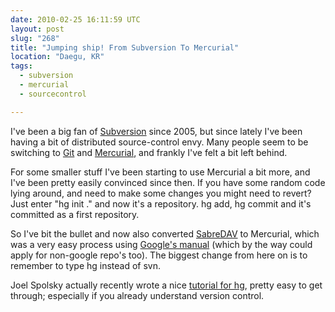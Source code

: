 ```yaml
---
date: 2010-02-25 16:11:59 UTC
layout: post
slug: "268"
title: "Jumping ship! From Subversion To Mercurial"
location: "Daegu, KR"
tags:
  - subversion
  - mercurial
  - sourcecontrol

---
```

<p>I've been a big fan of <a href="http://subversion.tigris.org/">Subversion</a> since 2005, but since lately I've been having a bit of distributed source-control envy. Many people seem to be switching to <a href="http://git-scm.com/">Git</a> and <a href="http://mercurial.selenic.com/">Mercurial</a>, and frankly I've felt a bit left behind.</p>

<p>For some smaller stuff I've been starting to use Mercurial a bit more, and I've been pretty easily convinced since then. If you have some random code lying around, and need to make some changes you might need to revert? Just enter "hg init ." and now it's a repository. hg add, hg commit and it's committed as a first repository.</p>

<p>So I've bit the bullet and now also converted <a href="http://sabre.io/">SabreDAV</a> to Mercurial, which was a very easy process using <a href="http://code.google.com/p/support/wiki/ConvertingSvnToHg">Google's manual</a> (which by the way could apply for non-google repo's too). The biggest change from here on is to remember to type hg instead of svn.</p>

<p>Joel Spolsky actually recently wrote a nice <a href="http://hginit.com/">tutorial for hg</a>, pretty easy to get through; especially if you already understand version control.</p>
